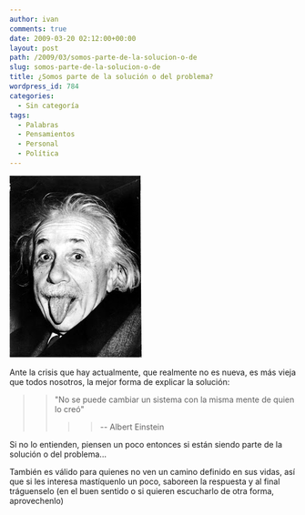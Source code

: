 ```yaml
---
author: ivan
comments: true
date: 2009-03-20 02:12:00+00:00
layout: post
path: /2009/03/somos-parte-de-la-solucion-o-de
slug: somos-parte-de-la-solucion-o-de
title: ¿Somos parte de la solución o del problema?
wordpress_id: 784
categories:
  - Sin categoría
tags:
  - Palabras
  - Pensamientos
  - Personal
  - Política
---
```


[![](./einstein.jpg)](http://2.bp.blogspot.com/_T2UWuNJg3dQ/ScK3xflcKTI/AAAAAAAABZw/StisfsXmtfc/s1600-h/einstein.jpg)

Ante la crisis que hay actualmente, que realmente no es nueva, es más vieja que todos nosotros, la mejor forma de explicar la solución:

<blockquote><blockquote>"No se puede cambiar un sistema con la misma mente de quien lo creó"

> > -- Albert Einstein
> >
> > </blockquote>
>
> </blockquote>

Si no lo entienden, piensen un poco entonces si están siendo parte de la solución o del problema...

También es válido para quienes no ven un camino definido en sus vidas, así que si les interesa mastíquenlo un poco, saboreen la respuesta y al final tráguenselo (en el buen sentido o si quieren escucharlo de otra forma, aprovechenlo)
